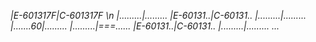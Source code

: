 *|E-601317F|C-601317F \n
|.........|.........
|E-60131..|C-60131..
|.........|.........
|.......60|.........
|.........|===......
|E-60131..|C-60131..
|.........|.........
...*
